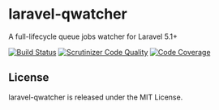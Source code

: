 # laravel-qwatcher
A full-lifecycle queue jobs watcher for Laravel 5.1+

[![Build Status](https://travis-ci.org/maqe/laravel-qwatcher.svg?branch=master)](https://travis-ci.org/maqe/laravel-qwatcher) [![Scrutinizer Code Quality](https://scrutinizer-ci.com/g/maqe/laravel-qwatcher/badges/quality-score.png?b=master)](https://scrutinizer-ci.com/g/maqe/laravel-qwatcher/?branch=master) [![Code Coverage](https://scrutinizer-ci.com/g/maqe/laravel-qwatcher/badges/coverage.png?b=master)](https://scrutinizer-ci.com/g/maqe/laravel-qwatcher/?branch=master)

## License
laravel-qwatcher is released under the MIT License.
